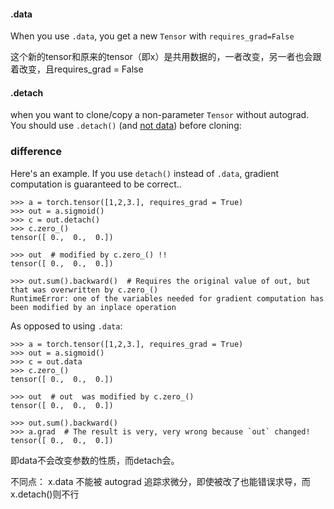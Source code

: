 #### .data

When you use `.data`, you get a new `Tensor` with `requires_grad=False`

这个新的tensor和原来的tensor（即x）是共用数据的，一者改变，另一者也会跟着改变，且requires_grad = False

#### .detach

when you want to clone/copy a non-parameter `Tensor` without autograd. You should use `.detach()` (and [not data](https://github.com/pytorch/pytorch/issues/6990#issuecomment-384680164)) before cloning:

### difference

Here's an example. If you use `detach()` instead of `.data`, gradient computation is guaranteed to be correct..

```
>>> a = torch.tensor([1,2,3.], requires_grad = True)
>>> out = a.sigmoid()
>>> c = out.detach()
>>> c.zero_()  
tensor([ 0.,  0.,  0.])

>>> out  # modified by c.zero_() !!
tensor([ 0.,  0.,  0.])

>>> out.sum().backward()  # Requires the original value of out, but that was overwritten by c.zero_()
RuntimeError: one of the variables needed for gradient computation has been modified by an inplace operation
```

As opposed to using `.data`:

```
>>> a = torch.tensor([1,2,3.], requires_grad = True)
>>> out = a.sigmoid()
>>> c = out.data
>>> c.zero_()
tensor([ 0.,  0.,  0.])

>>> out  # out  was modified by c.zero_()
tensor([ 0.,  0.,  0.])

>>> out.sum().backward()
>>> a.grad  # The result is very, very wrong because `out` changed!
tensor([ 0.,  0.,  0.])
```

即data不会改变参数的性质，而detach会。



  不同点： x.data 不能被 autograd 追踪求微分，即使被改了也能错误求导，而x.detach()则不行
